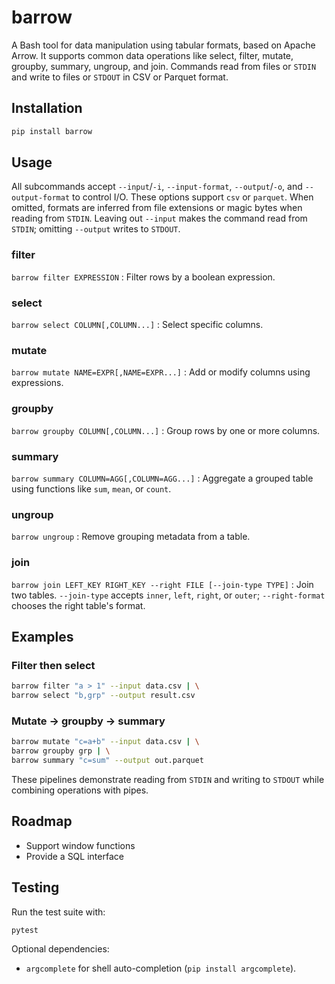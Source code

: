 # barrow
A Bash tool for data manipulation using tabular formats, based on Apache Arrow.
It supports common data operations like select, filter, mutate, groupby, summary, ungroup, and join.
Commands read from files or `STDIN` and write to files or `STDOUT` in CSV or Parquet format.

## Installation
```bash
pip install barrow
```

## Usage
All subcommands accept `--input`/`-i`, `--input-format`, `--output`/`-o`, and `--output-format` to control I/O. These options support `csv` or `parquet`. When omitted, formats are inferred from file extensions or magic bytes when reading from `STDIN`. Leaving out `--input` makes the command read from `STDIN`; omitting `--output` writes to `STDOUT`.

### filter
`barrow filter EXPRESSION`
: Filter rows by a boolean expression.

### select
`barrow select COLUMN[,COLUMN...]`
: Select specific columns.

### mutate
`barrow mutate NAME=EXPR[,NAME=EXPR...]`
: Add or modify columns using expressions.

### groupby
`barrow groupby COLUMN[,COLUMN...]`
: Group rows by one or more columns.

### summary
`barrow summary COLUMN=AGG[,COLUMN=AGG...]`
: Aggregate a grouped table using functions like `sum`, `mean`, or `count`.

### ungroup
`barrow ungroup`
: Remove grouping metadata from a table.

### join
`barrow join LEFT_KEY RIGHT_KEY --right FILE [--join-type TYPE]`
: Join two tables. `--join-type` accepts `inner`, `left`, `right`, or `outer`; `--right-format` chooses the right table's format.

## Examples
### Filter then select
```bash
barrow filter "a > 1" --input data.csv | \
barrow select "b,grp" --output result.csv
```

### Mutate → groupby → summary
```bash
barrow mutate "c=a+b" --input data.csv | \
barrow groupby grp | \
barrow summary "c=sum" --output out.parquet
```

These pipelines demonstrate reading from `STDIN` and writing to `STDOUT` while combining operations with pipes.

## Roadmap
- Support window functions
- Provide a SQL interface

## Testing
Run the test suite with:

```bash
pytest
```

Optional dependencies:
- `argcomplete` for shell auto-completion (`pip install argcomplete`).
